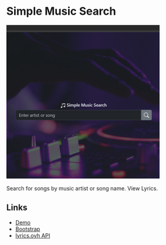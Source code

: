 # Simple Music Search

![Simple Music Search](./img/simple-music-search.png)

Search for songs by music artist or song name. View Lyrics.

## Links

* [Demo](https://nightwolfdev.github.io/simple-music-search/)
* [Bootstrap](https://getbootstrap.com/)
* [lyrics.ovh API](https://lyricsovh.docs.apiary.io/)